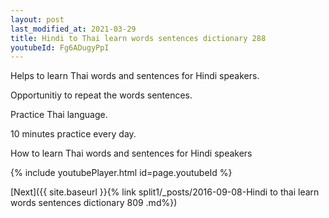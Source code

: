 ```yaml
---
layout: post
last_modified_at: 2021-03-29
title: Hindi to Thai learn words sentences dictionary 288 
youtubeId: Fg6ADugyPpI
---
```

 
 
Helps to learn Thai words and sentences for Hindi speakers.

Opportunitiy to repeat the words sentences. 

Practice Thai language. 
 
10 minutes practice every day. 
 
How to learn Thai words and sentences for Hindi speakers 
 
{% include youtubePlayer.html id=page.youtubeId %}
 
 
[Next]({{ site.baseurl }}{% link  split1/_posts/2016-09-08-Hindi to thai learn words sentences dictionary 809 .md%})
 
